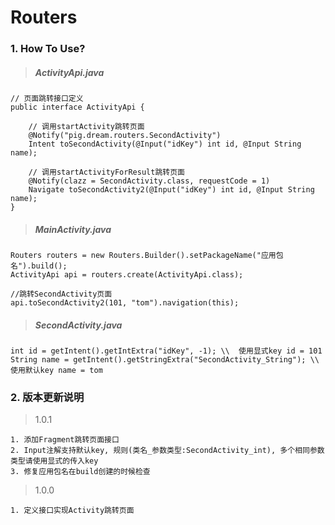 # Routers

### 1. How To Use?

> ##### ActivityApi.java

```
// 页面跳转接口定义
public interface ActivityApi {

    // 调用startActivity跳转页面
    @Notify("pig.dream.routers.SecondActivity")
    Intent toSecondActivity(@Input("idKey") int id, @Input String name);

    // 调用startActivityForResult跳转页面
    @Notify(clazz = SecondActivity.class, requestCode = 1)
    Navigate toSecondActivity2(@Input("idKey") int id, @Input String name);
}
```

> ##### MainActivity.java

```
Routers routers = new Routers.Builder().setPackageName("应用包名").build();
ActivityApi api = routers.create(ActivityApi.class);

//跳转SecondActivity页面
api.toSecondActivity2(101, "tom").navigation(this);
```

> ##### SecondActivity.java

```
int id = getIntent().getIntExtra("idKey", -1); \\  使用显式key id = 101
String name = getIntent().getStringExtra("SecondActivity_String"); \\ 使用默认key name = tom
```

### 2. 版本更新说明

> 1.0.1

```
1. 添加Fragment跳转页面接口
2. Input注解支持默认key, 规则(类名_参数类型:SecondActivity_int), 多个相同参数类型请使用显式的传入key
3. 修复应用包名在build创建的时候检查
```

> 1.0.0

```
1. 定义接口实现Activity跳转页面
```